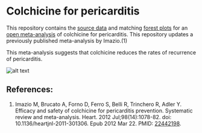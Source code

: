 Colchicine for pericarditis
=================================

This repository contains the [source data](https://github.com/openMetaAnalysis/Colchicine-for-pericarditis/tree/master/data) and matching [forest plots](https://github.com/openMetaAnalysis/Colchicine-for-pericarditis/tree/master/forest%20plots) for an [open  meta-analysis](https://public.opencpu.org/ocpu/github/openMetaAnalysis/binary/www/) of colchicine for pericarditis. This repository updates a previously published meta-analysis by Imazio.(1)

This meta-analysis suggests that colchicine reduces the rates of recurrence of pericarditis.

![alt text](https://raw.github.com/openMetaAnalysis/Colchicine-for-pericarditis/master/forest%20plots/all%20trials.png "Principle results")

References:
----------------------------------
1. Imazio M, Brucato A, Forno D, Ferro S, Belli R, Trinchero R, Adler Y. Efficacy
and safety of colchicine for pericarditis prevention. Systematic review and
meta-analysis. Heart. 2012 Jul;98(14):1078-82. doi: 10.1136/heartjnl-2011-301306.
Epub 2012 Mar 22. PMID: [22442198](http://pubmed.gov/22442198).
